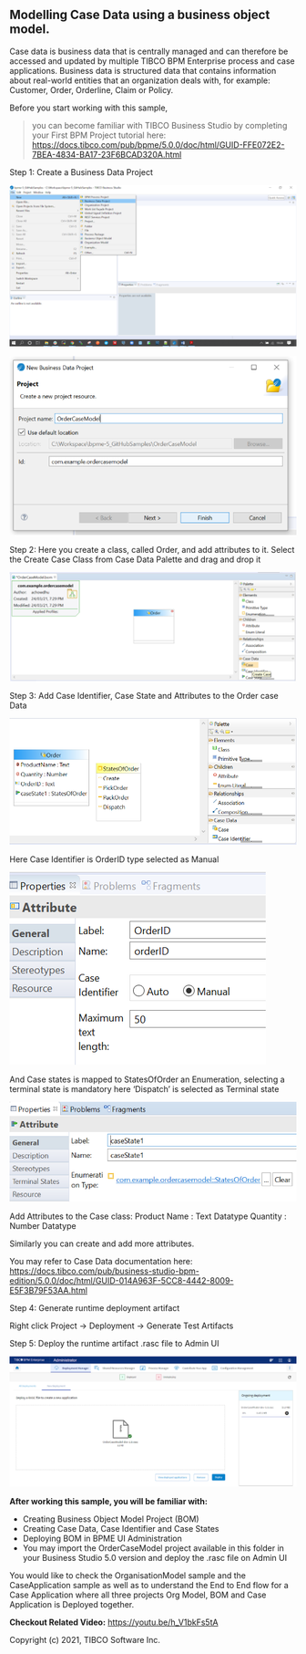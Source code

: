 ## Modelling Case Data using a business object model.

Case data is business data that is centrally managed and can therefore be accessed and updated by multiple TIBCO BPM Enterprise process and case applications.
Business data is structured data that contains information about real-world entities that an organization deals with, for example: Customer, Order, Orderline, Claim or Policy.

Before you start working with this sample,
>you can become familiar with TIBCO Business Studio by completing your First BPM Project tutorial here: https://docs.tibco.com/pub/bpme/5.0.0/doc/html/GUID-FFE072E2-7BEA-4834-BA17-23F6BCAD320A.html
 

Step 1: Create a Business Data Project

![ ](import-screenshots/1.png)

![ ](import-screenshots/2.png)

Step 2: Here you create a class, called Order, and add attributes to it.
Select the Create Case Class from Case Data Palette and drag and drop it

![ ](import-screenshots/3.png)

Step 3: Add Case Identifier, Case State and Attributes to the Order case Data

![ ](import-screenshots/4.png)

Here Case Identifier is OrderID type selected as Manual

![ ](import-screenshots/5.png)

And Case states is mapped to StatesOfOrder an Enumeration, selecting a terminal state is mandatory here ‘Dispatch’ is selected as Terminal state

![ ](import-screenshots/6.png)

Add Attributes to the Case class:
Product Name : Text Datatype
Quantity : Number Datatype

Similarly you can create and add more attributes.
 
You may refer to Case Data documentation here: https://docs.tibco.com/pub/business-studio-bpm-edition/5.0.0/doc/html/GUID-014A963F-5CC8-4442-8009-E5F3B79F53AA.html

Step 4: Generate runtime deployment artifact

Right click Project → Deployment → Generate Test Artifacts

Step 5: Deploy the runtime artifact .rasc file to Admin UI

![ ](import-screenshots/7.png)


**After working this sample, you will be familiar with:**
- Creating Business Object Model Project (BOM)
- Creating Case Data, Case Identifier and Case States
- Deploying BOM in BPME UI Administration
- You may import the OrderCaseModel project available in this folder in your Business Studio 5.0 version and deploy the .rasc file on Admin UI

You would like to check the OrganisationModel sample and the CaseApplication sample as well as to understand the End to End flow for a Case Application where all three projects Org Model, BOM and Case Application is Deployed together.


**Checkout Related Video:** https://youtu.be/h_V1bkFs5tA


Copyright (c) 2021, TIBCO Software Inc.
